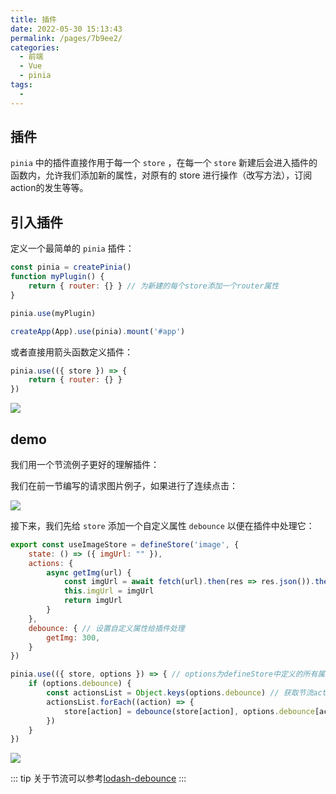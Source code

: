 ```yaml
---
title: 插件
date: 2022-05-30 15:13:43
permalink: /pages/7b9ee2/
categories:
  - 前端
  - Vue
  - pinia
tags:
  - 
---
```



## 插件

`pinia` 中的插件直接作用于每一个 `store` ，在每一个 `store` 新建后会进入插件的函数内，允许我们添加新的属性，对原有的 store 进行操作（改写方法），订阅action的发生等等。

## 引入插件

定义一个最简单的 `pinia` 插件：

```js
const pinia = createPinia()
function myPlugin() {
    return { router: {} } // 为新建的每个store添加一个router属性
}

pinia.use(myPlugin)

createApp(App).use(pinia).mount('#app')
```

或者直接用箭头函数定义插件：
```js
pinia.use(({ store }) => {
    return { router: {} }
})
```

![](https://linyc.oss-cn-beijing.aliyuncs.com/20220530152103.png)


## demo

我们用一个节流例子更好的理解插件：

我们在前一节编写的请求图片例子，如果进行了连续点击：

![](https://linyc.oss-cn-beijing.aliyuncs.com/debounce.gif)

接下来，我们先给 `store` 添加一个自定义属性 `debounce` 以便在插件中处理它：

```js
export const useImageStore = defineStore('image', {
    state: () => ({ imgUrl: "" }),
    actions: {
        async getImg(url) {
            const imgUrl = await fetch(url).then(res => res.json()).then(({ images }) => images[0].url)
            this.imgUrl = imgUrl
            return imgUrl
        }
    },
    debounce: { // 设置自定义属性给插件处理
        getImg: 300,
    }
})
```

```js
pinia.use(({ store, options }) => { // options为defineStore中定义的所有属性，如上面的例子就会返回{state : , actions : , debounce : }
    if (options.debounce) {
        const actionsList = Object.keys(options.debounce) // 获取节流action列表
        actionsList.forEach((action) => {
            store[action] = debounce(store[action], options.debounce[action]) // action会被挂载到store的实例上，我们直接用节流后的action替代原来的action
        })
    }
})
```

![](https://linyc.oss-cn-beijing.aliyuncs.com/debounce2.gif)

::: tip
关于节流可以参考[lodash-debounce](/pages/51bcc6/)
:::